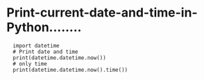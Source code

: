 # Print-current-date-and-time-in-Python........
  
      import datetime
      # Print date and time
      print(datetime.datetime.now())
      # only time
      print(datetime.datetime.now().time())


